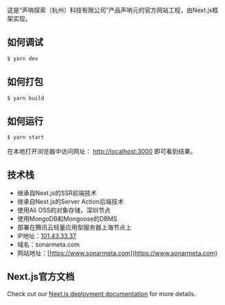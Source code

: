 这是“声呐探索（杭州）科技有限公司”产品声呐元的官方网站工程，由Next.js框架实现。

## 如何调试

```bash
$ yarn dev
```

## 如何打包
```bash
$ yarn build
```

## 如何运行
```bash
$ yarn start
```

在本地打开浏览器中访问网址： [http://localhost:3000](http://localhost:3000) 即可看到结果。

## 技术栈

- 继承自Next.js的SSR前端技术
- 继承自Next.js的Server Action后端技术
- 使用Ali OSS的对象存储，深圳节点
- 使用MongoDB和Mongoose的DBMS
- 部署在腾讯云轻量应用型服务器上海节点上
- IP地址：[101.43.33.37](http://101.43.33.37)
- 域名：sonarmeta.com
- 网站地址：[https://www.sonarmeta.com](https://www.sonarmeta.com)


## Next.js官方文档

Check out our [Next.js deployment documentation](https://nextjs.org/docs/deployment) for more details.
